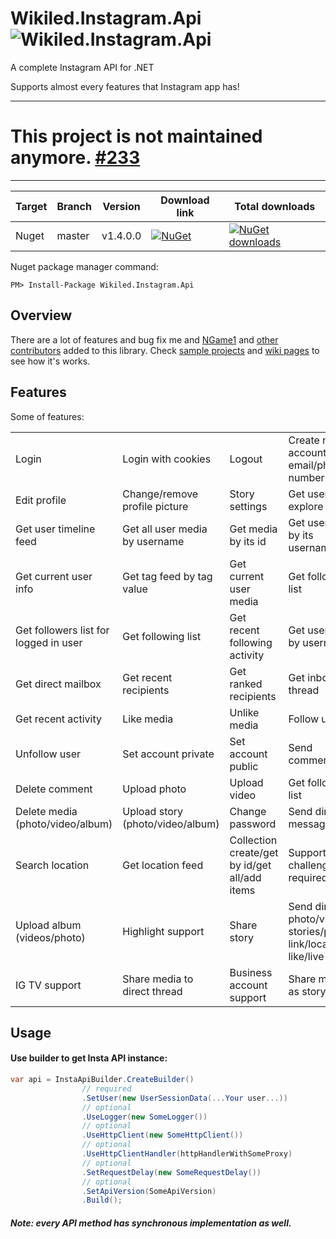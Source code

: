 # Wikiled.Instagram.Api ![Wikiled.Instagram.Api](http://s8.picofile.com/file/8336601292/insta50x.png)
A complete Instagram API for .NET

Supports almost every features that Instagram app has!

-----
# This project is not maintained anymore. [#233](https://github.com/ramtinak/Wikiled.Instagram.Api/issues/233)
-----
| Target | Branch | Version | Download link | Total downloads |
| ------ | ------ | ------ | ------ | ------ |
| Nuget | master | v1.4.0.0 | [![NuGet](https://img.shields.io/nuget/v/Wikiled.Instagram.Api.svg)](https://www.nuget.org/packages/Wikiled.Instagram.Api) | [![NuGet downloads](https://img.shields.io/nuget/dt/Wikiled.Instagram.Api.svg)](https://www.nuget.org/packages/Wikiled.Instagram.Api) |


Nuget package manager command:
```
PM> Install-Package Wikiled.Instagram.Api
```

## Overview
There are a lot of features and bug fix me and [NGame1](https://github.com/NGame1) and [other contributors](https://github.com/ramtinak/Wikiled.Instagram.Api/graphs/contributors) added to this library.
Check [sample projects](https://github.com/ramtinak/Wikiled.Instagram.Api/tree/master/samples) and [wiki pages](https://github.com/ramtinak/Wikiled.Instagram.Api/wiki) to see how it's works.

## Features
Some of features:

|    |    |    |    |
| ------ | ------ | ------ | ------ |
| Login | Login with cookies | Logout | Create new account email/phone number |
| Edit profile | Change/remove profile picture | Story settings | Get user explore feed |
| Get user timeline feed | Get all user media by username | Get media by its id | Get user info by its username |
| Get current user info | Get tag feed by tag value | Get current user media | Get followers list |
| Get followers list for logged in user | Get following list | Get recent following activity | Get user tags by username |
| Get direct mailbox | Get recent recipients | Get ranked recipients | Get inbox thread |
| Get recent activity | Like media | Unlike media | Follow user |
| Unfollow user | Set account private | Set account public | Send comment |
| Delete comment | Upload photo | Upload video | Get followings list |
| Delete media (photo/video/album) | Upload story (photo/video/album) | Change password | Send direct message |
| Search location | Get location feed | Collection create/get by id/get all/add items | Support challenge required |
| Upload album (videos/photo) | Highlight support | Share story | Send direct photo/video/ stories/profile/ link/location like/live |
| IG TV support | Share media to direct thread | Business account support | Share media as story |

## Usage
#### Use builder to get Insta API instance:
```c#
var api = InstaApiBuilder.CreateBuilder()
                // required
                .SetUser(new UserSessionData(...Your user...))
                // optional
                .UseLogger(new SomeLogger())
                // optional
                .UseHttpClient(new SomeHttpClient())
                // optional
                .UseHttpClientHandler(httpHandlerWithSomeProxy)
                // optional
                .SetRequestDelay(new SomeRequestDelay())
                // optional
                .SetApiVersion(SomeApiVersion)
                .Build();
```
##### Note: every API method has synchronous implementation as well.


